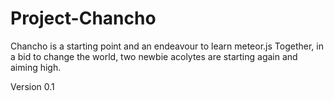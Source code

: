 # Project-Chancho

Chancho is a starting point and an endeavour to learn meteor.js 
Together, in a bid to change the world, two newbie acolytes are starting again and aiming high.

Version 0.1
